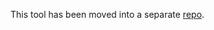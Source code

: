 This tool has been moved into a separate [repo](https://github.com/IQAndreas/github-issues-import).

